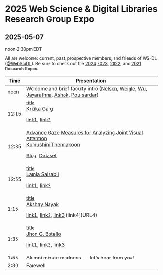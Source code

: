 # 2025 Web Science &amp; Digital Libraries Research Group Expo
## 2025-05-07

noon-2:30pm EDT

All are welcome: current, past, prospective members, and friends of WS-DL ([@WebSciDL](https://bsky.app/profile/webscidl.bsky.social)).  Be sure to check out the [2024](https://github.com/oduwsdl/2024-research-expo) [2023](https://github.com/oduwsdl/2023-research-expo/), [2022](https://github.com/oduwsdl/2022-research-expo/), and [2021](https://github.com/oduwsdl/2021-research-expo/) Research Expos.

| Time  | Presentation |
| --- | --- |
| noon  | Welcome and brief faculty intro ([Nelson](https://bsky.app/profile/phonedudemln.bsky.social), [Weigle](https://bsky.app/profile/weiglemc.bsky.social), [Wu](https://twitter.com/fanchyna), [Jayarathna](https://twitter.com/openmaze), [Ashok](https://twitter.com/VikasGAshok1), [Poursardar](https://twitter.com/Faryane))  |
| 12:15  | [title](googledocslink) <br>[Kritika Garg](https://twitter.com/kritika_garg) <p> [link1](URL1), [link2](URL2) |
| 12:35 | [Advance Gaze Measures for Analyzing Joint Visual Attention](https://docs.google.com/presentation/d/1BXCWOVtfszS8DGROhT1YstMhHREaHqmp/edit#slide=id.p1) <br> [Kumushini Thennakoon](https://twitter.com/KumushiniT) <p> [Blog](https://ws-dl.blogspot.com/2025/01/2025-01-15-revolutionizing-eye-tracking.html), [Dataset](https://www.projectaria.com/datasets/aea/) |
| 12:55 | [title](googledocslink) <br> [Lamia Salsabil](https://twitter.com/liya_lamia) <p> [link1](URL1), [link2](URL2) |
| 1:15 | [title](googledocslink) <br> [Akshay Nayak](https://twitter.com/AkshayKNayak7) <p> [link1](URL1), [link2](URL2), [link3](URL3) (link4](URL4) |
| 1:35 | [title](googledocslink) <br> [Jhon G. Botello](https://twitter.com/jhon_gbm12) <p> [link1](URL1), [link2](URL2), [link3](URL3) |
| 1:55 | Alumni minute madness -- let's hear from you! |
| 2:30 | Farewell | 






